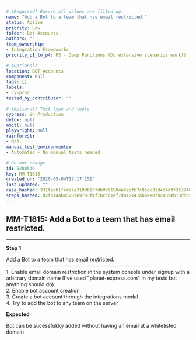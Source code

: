 ```yaml
---
# (Required) Ensure all values are filled up
name: "Add a Bot to a team that has email restricted."
status: Active
priority: Low
folder: Bot Accounts
authors: ""
team_ownership:
- Integration Frameworks
priority_p1_to_p4: P3 - Deep Functions (Do extensive scenarios work?)

# (Optional)
location: BOT Accounts
component: null
tags: []
labels:
- cy-prod
tested_by_contributor: ""

# (Optional) Test type and tools
cypress: in Production
detox: null
mmctl: null
playwright: null
rainforest:
- N/A
manual_test_environments:
- Automated - No manual tests needed

# Do not change
id: 5280546
key: MM-T1815
created_on: "2020-05-04T17:17:15Z"
last_updated: ""
case_hashed: 331fadb1fc4cae310db13fdb0561584a6ecfb7c86ec31d434d9f3637409a04a71f8e6bff00997de862008988b5bb43b9
steps_hashed: d2fb14ab6578969793f4f70ccc1ef7d012141abbee87bc4090b73db95d8f4a7254c9b1504e654468ab3c3f62c8cef821
---
```


<!-- (Auto-generated) Based on frontmatter's "key" and "name" -->

## MM-T1815: Add a Bot to a team that has email restricted.

---

**Step 1**

Add a Bot to a team that has email restricted.\
————————————————————————————\
1\. Enable email domain restriction in the system console under signup with a arbitrary domain name (I've used "planet-express.com" in my tests but anything should do).\
2\. Enable bot account creation\
3\. Create a bot account through the integrations modal\
4\. Try to add the bot to any team on the server

**Expected**

Bot can be sucessfukky added without having an email at a whitelisted domain
